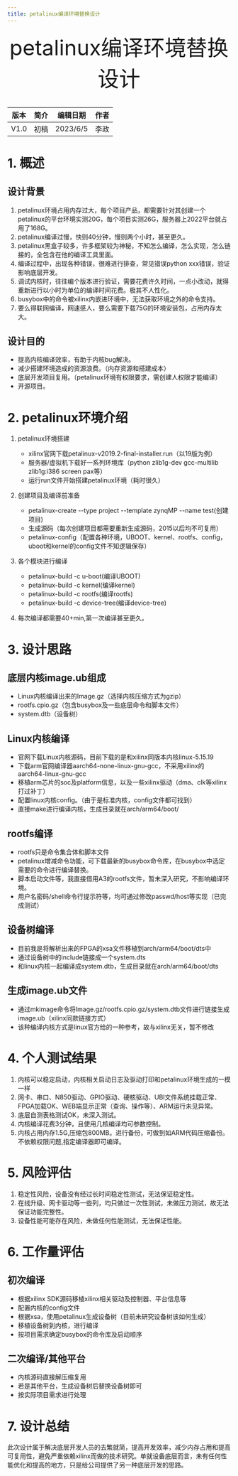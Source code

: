 ```yaml
---
title: petalinux编译环境替换设计
---
```

<div align="center">
<font size=7 > petalinux编译环境替换设计

</font>
</div>
&nbsp;
&nbsp;
&nbsp;
&nbsp;
&nbsp;
&nbsp;

<div align="center">

|版本|简介|编辑日期|作者|
|---|----|----|----|
|V1.0|初稿|2023/6/5|李政|


</div>


#  1. 概述 

## 设计背景

1. petalinux环境占用内存过大，每个项目产品，都需要针对其创建一个petalinux的平台环境实测20G，每个项目实测26G，服务器上2022平台就占用了168G。
2. petalinux编译过慢，快则40分钟，慢则两个小时，甚至更久。
3. petalinux黑盒子较多，许多框架较为神秘，不知怎么编译，怎么实现，怎么链接的，全包含在他的编译工具里面。
4. 编译过程中，出现各种错误，很难进行排查，常见错误python xxx错误，验证影响底层开发。
5. 调试内核时，往往编个版本进行验证，需要花费许久时间，一点小改动，就得重新进行以小时为单位的编译时间花费。极其不人性化。
6. busybox中的命令被xilinx内嵌进环境中，无法获取环境之外的命令支持。
7. 要么得联网编译，网速感人，要么需要下载75G的环境安装包，占用内存太大。

## 设计目的

- 提高内核编译效率，有助于内核bug解决。
- 减少搭建环境造成的资源浪费。（内存资源和搭建成本）
- 底层开发项目复用。（petalinux环境有权限要求，需创建人权限才能编译）
- 开源项目。

# 2. petalinux环境介绍

1. petalinux环境搭建
    - xilinx官网下载petalinux-v2019.2-final-installer.run（以19版为例）
    - 服务器/虚拟机下载好一系列环境库（python zlib1g-dev gcc-multilib zlib1g:i386 screen pax等）
    - 运行run文件开始搭建petalinux环境（耗时很久）

2. 创建项目及编译前准备
    - petalinux-create --type project --template zynqMP --name test(创建项目)
    - 生成源码（每次创建项目都需要重新生成源码，2015以后均不可复用）
    - petalinux-config（配置各种环境，UBOOT、kernel、rootfs、config，uboot和kernel的config文件不知逻辑保存）

3. 各个模块进行编译
    - petalinux-build -c u-boot(编译UBOOT)
    - petalinux-build -c kernel(编译kernel)
    - petalinux-build -c rootfs(编译rootfs)
    - petalinux-build -c device-tree(编译device-tree)

4. 每次编译都需要40+min,第一次编译甚至更久。

# 3. 设计思路

## 底层内核image.ub组成

- Linux内核编译出来的Image.gz（选择内核压缩方式为gzip）
- rootfs.cpio.gz（包含busybox及一些底层命令和脚本文件）
- system.dtb（设备树）

## Linux内核编译

- 官网下载Linux内核源码，目前下载的是和xilinx同版本内核linux-5.15.19
- 下载arm官网编译器aarch64-none-linux-gnu-gcc，不采用xilinx的aarch64-linux-gnu-gcc
- 移植arm芯片的soc及platform信息，以及一些xilinx驱动（dma、clk等xilinx打过补丁）
- 配置linux内核config。（由于是标准内核，config文件都可找到）
- 直接make进行编译内核，生成目录就在arch/arm64/boot/

## rootfs编译

- rootfs只是命令集合体和脚本文件
- petalinux增减命令功能，可下载最新的busybox命令库，在busybox中选定需要的命令进行编译替换。
- 脚本启动文件等，我直接借用A3的rootfs文件，暂未深入研究，不影响编译环境。
- 用户名密码/shell命令行提示符等，均可通过修改passwd/host等实现（已完成测试）

## 设备树编译

- 目前我是将解析出来的FPGA的xsa文件移植到arch/arm64/boot/dts中
- 通过设备树中的include链接成一个system.dts
- 和linux内核一起编译成system.dtb，生成目录就在arch/arm64/boot/dts

## 生成image.ub文件

- 通过mkimage命令将Image.gz/rootfs.cpio.gz/system.dtb文件进行链接生成image.ub（xilinx同款链接方式）
- 该种编译内核方式是linux官方给的一种参考，故与xilinx无关，暂不修改

# 4. 个人测试结果

1. 内核可以稳定启动，内核相关启动日志及驱动打印和petalinux环境生成的一模一样
2. 网卡、串口、N850驱动、GPIO驱动、硬核驱动、UBI文件系统挂载正常、FPGA加载OK、WEB端显示正常（查询、操作等）、ARM运行未见异常。
3. 底层自测表格测试OK，未深入测试。
4. 内核编译花费3分钟，且使用几核编译均可参数控制。
5. 内核占用内存1.5G,压缩包800MB。进行备份，可做到如ARM代码压缩备份。不依赖权限问题,指定编译器即可编译。

# 5. 风险评估

1. 稳定性风险，设备没有经过长时间稳定性测试，无法保证稳定性。
2. 在线升级、网卡驱动等一些列，均只做过一次性测试，未做压力测试，故无法保证功能完整性。
3. 设备性能可能存在风险，未做任何性能测试，无法保证性能。

# 6. 工作量评估

## 初次编译

- 根据xilinx SDK源码移植xilinx相关驱动及控制器、平台信息等
- 配置内核的config文件
- 根据xsa，使用petalinux生成设备树（目前未研究设备树该如何生成）
- 移植设备树到内核，进行编译
- 按项目需求确定busybox的命令库及启动顺序

## 二次编译/其他平台

- 内核源码直接解压缩复用
- 若是其他平台，生成设备树后替换设备树即可
- 按实际项目需求进行处理

# 7. 设计总结

此次设计属于解决底层开发人员的去繁就简，提高开发效率，减少内存占用和提高可复用性，避免严重依赖xilinx而做的技术研究。单就设备底层而言，未有任何性能优化和提高的地方，只是给公司提供了另一种底层开发的思路。

